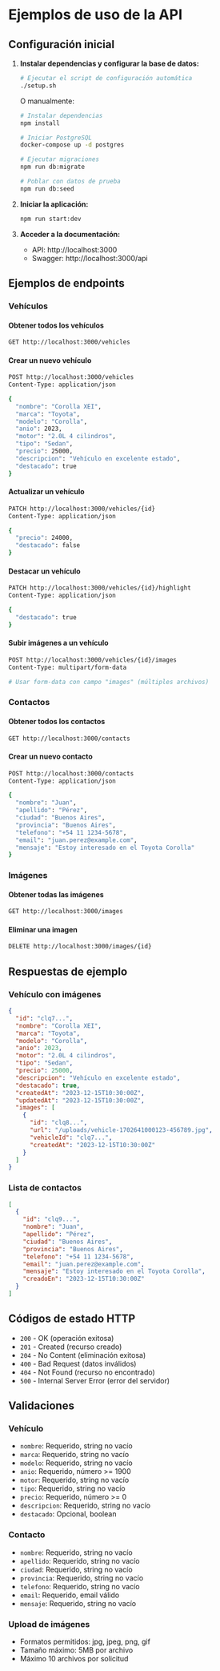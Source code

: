 # Ejemplos de uso de la API

## Configuración inicial

1. **Instalar dependencias y configurar la base de datos:**

   ```bash
   # Ejecutar el script de configuración automática
   ./setup.sh
   ```

   O manualmente:

   ```bash
   # Instalar dependencias
   npm install

   # Iniciar PostgreSQL
   docker-compose up -d postgres

   # Ejecutar migraciones
   npm run db:migrate

   # Poblar con datos de prueba
   npm run db:seed
   ```

2. **Iniciar la aplicación:**

   ```bash
   npm run start:dev
   ```

3. **Acceder a la documentación:**
   - API: http://localhost:3000
   - Swagger: http://localhost:3000/api

## Ejemplos de endpoints

### Vehículos

#### Obtener todos los vehículos

```bash
GET http://localhost:3000/vehicles
```

#### Crear un nuevo vehículo

```bash
POST http://localhost:3000/vehicles
Content-Type: application/json

{
  "nombre": "Corolla XEI",
  "marca": "Toyota",
  "modelo": "Corolla",
  "anio": 2023,
  "motor": "2.0L 4 cilindros",
  "tipo": "Sedan",
  "precio": 25000,
  "descripcion": "Vehículo en excelente estado",
  "destacado": true
}
```

#### Actualizar un vehículo

```bash
PATCH http://localhost:3000/vehicles/{id}
Content-Type: application/json

{
  "precio": 24000,
  "destacado": false
}
```

#### Destacar un vehículo

```bash
PATCH http://localhost:3000/vehicles/{id}/highlight
Content-Type: application/json

{
  "destacado": true
}
```

#### Subir imágenes a un vehículo

```bash
POST http://localhost:3000/vehicles/{id}/images
Content-Type: multipart/form-data

# Usar form-data con campo "images" (múltiples archivos)
```

### Contactos

#### Obtener todos los contactos

```bash
GET http://localhost:3000/contacts
```

#### Crear un nuevo contacto

```bash
POST http://localhost:3000/contacts
Content-Type: application/json

{
  "nombre": "Juan",
  "apellido": "Pérez",
  "ciudad": "Buenos Aires",
  "provincia": "Buenos Aires",
  "telefono": "+54 11 1234-5678",
  "email": "juan.perez@example.com",
  "mensaje": "Estoy interesado en el Toyota Corolla"
}
```

### Imágenes

#### Obtener todas las imágenes

```bash
GET http://localhost:3000/images
```

#### Eliminar una imagen

```bash
DELETE http://localhost:3000/images/{id}
```

## Respuestas de ejemplo

### Vehículo con imágenes

```json
{
  "id": "clq7...",
  "nombre": "Corolla XEI",
  "marca": "Toyota",
  "modelo": "Corolla",
  "anio": 2023,
  "motor": "2.0L 4 cilindros",
  "tipo": "Sedan",
  "precio": 25000,
  "descripcion": "Vehículo en excelente estado",
  "destacado": true,
  "createdAt": "2023-12-15T10:30:00Z",
  "updatedAt": "2023-12-15T10:30:00Z",
  "images": [
    {
      "id": "clq8...",
      "url": "/uploads/vehicle-1702641000123-456789.jpg",
      "vehicleId": "clq7...",
      "createdAt": "2023-12-15T10:30:00Z"
    }
  ]
}
```

### Lista de contactos

```json
[
  {
    "id": "clq9...",
    "nombre": "Juan",
    "apellido": "Pérez",
    "ciudad": "Buenos Aires",
    "provincia": "Buenos Aires",
    "telefono": "+54 11 1234-5678",
    "email": "juan.perez@example.com",
    "mensaje": "Estoy interesado en el Toyota Corolla",
    "creadoEn": "2023-12-15T10:30:00Z"
  }
]
```

## Códigos de estado HTTP

- `200` - OK (operación exitosa)
- `201` - Created (recurso creado)
- `204` - No Content (eliminación exitosa)
- `400` - Bad Request (datos inválidos)
- `404` - Not Found (recurso no encontrado)
- `500` - Internal Server Error (error del servidor)

## Validaciones

### Vehículo

- `nombre`: Requerido, string no vacío
- `marca`: Requerido, string no vacío
- `modelo`: Requerido, string no vacío
- `anio`: Requerido, número >= 1900
- `motor`: Requerido, string no vacío
- `tipo`: Requerido, string no vacío
- `precio`: Requerido, número >= 0
- `descripcion`: Requerido, string no vacío
- `destacado`: Opcional, boolean

### Contacto

- `nombre`: Requerido, string no vacío
- `apellido`: Requerido, string no vacío
- `ciudad`: Requerido, string no vacío
- `provincia`: Requerido, string no vacío
- `telefono`: Requerido, string no vacío
- `email`: Requerido, email válido
- `mensaje`: Requerido, string no vacío

### Upload de imágenes

- Formatos permitidos: jpg, jpeg, png, gif
- Tamaño máximo: 5MB por archivo
- Máximo 10 archivos por solicitud
